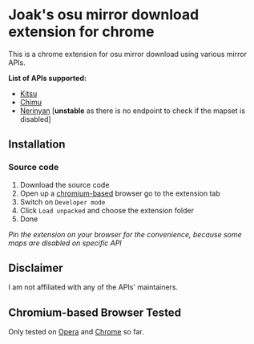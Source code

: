 # Joak's osu mirror download extension for chrome

This is a chrome extension for osu mirror download using various mirror APIs.

__List of APIs supported:__
- [Kitsu](https://kitsu.moe)
- [Chimu](https://chimu.moe)
- [Nerinyan](https://nerinyan.moe) [__unstable__ as there is no endpoint to check if the mapset is disabled]

## Installation
### Source code
1. Download the source code
2. Open up a [chromium-based](#chromium-based-browser-tested) browser go to the extension tab
3. Switch on `Developer mode`
4. Click `Load unpacked` and choose the extension folder
5. Done

_Pin the extension on your browser for the convenience, because some maps are disabled on specific API_

## Disclaimer
I am not affiliated with any of the APIs' maintainers. 

## Chromium-based Browser Tested
Only tested on [Opera](https://www.opera.com) and [Chrome](https://www.google.com/chrome) so far.